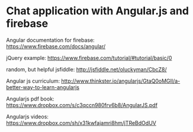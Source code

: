 Chat application with Angular.js and firebase
============

Angular documentation for firebase: https://www.firebase.com/docs/angular/

jQuery example: https://www.firebase.com/tutorial/#tutorial/basic/0

random, but helpful jsfiddle: http://jsfiddle.net/oluckyman/CbcZ8/

Angular js curriculum: http://www.thinkster.io/angularjs/GtaQ0oMGIl/a-better-way-to-learn-angularjs

Angularjs pdf book: https://www.dropbox.com/s/c3qccn980frv6b8/AngularJS.pdf

Angularjs videos: https://www.dropbox.com/sh/x31kwfajamri8hm/jTReBdOdUV
